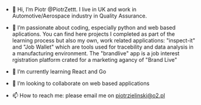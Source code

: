- 👋 Hi, I’m Piotr @PiotrZettt. I live in UK and work in Automotive/Aerospace industry in Quality Assurance.

- 👀 I’m passionate about coding, especially python and web based aplications. You can find here projects I completed as part of the learning process but also my own, work related applications: "inspect-it" and "Job Wallet" which are tools used for tracebility and data analysis in a manufacturing environment.
The "brandlive" app is a job interest rgistration platform crated for a marketing agancy of "Brand Live"
- 🌱 I’m currently learning React and Go
- 💞️ I’m looking to collaborate on web based applications
- 📫 How to reach me: please email me on piotrzielinski@o2.pl

<!---
PiotrZettt/PiotrZettt is a ✨ special ✨ repository because its `README.md` (this file) appears on your GitHub profile.
You can click the Preview link to take a look at your changes.
--->
